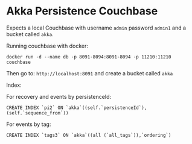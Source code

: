 # Akka Persistence Couchbase

Expects a local Couchbase with username `admin` password `admin1` and a 
bucket called `akka`.

Running couchbase with docker:

```
docker run -d --name db -p 8091-8094:8091-8094 -p 11210:11210 couchbase  
```

Then go to: `http://localhost:8091` and create a bucket called `akka`

Index:

For recovery and events by persistenceId:
```
CREATE INDEX `pi2` ON `akka`((self.`persistenceId`),(self.`sequence_from`))
```

For events by tag:
```
CREATE INDEX `tags3` ON `akka`((all (`all_tags`)),`ordering`)
```

